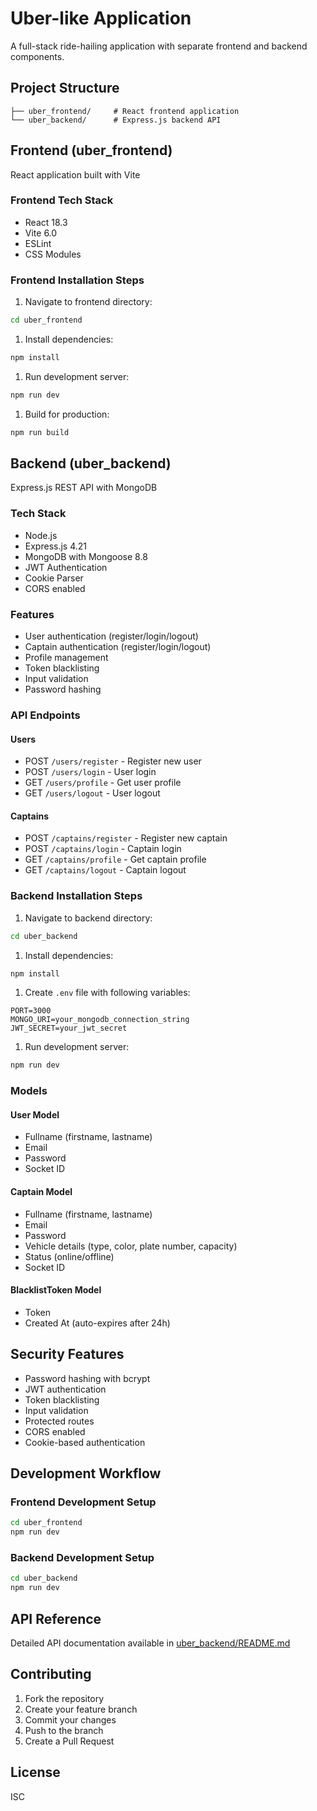 # Uber-like Application

A full-stack ride-hailing application with separate frontend and backend components.

## Project Structure

```plaintext
├── uber_frontend/     # React frontend application
└── uber_backend/      # Express.js backend API
```

## Frontend (uber_frontend)

React application built with Vite

### Frontend Tech Stack

- React 18.3
- Vite 6.0
- ESLint
- CSS Modules

### Frontend Installation Steps

1. Navigate to frontend directory:

```bash
cd uber_frontend
```

1. Install dependencies:

```bash
npm install
```

1. Run development server:

```bash
npm run dev
```

1. Build for production:

```bash
npm run build
```

## Backend (uber_backend)

Express.js REST API with MongoDB

### Tech Stack

- Node.js
- Express.js 4.21
- MongoDB with Mongoose 8.8
- JWT Authentication
- Cookie Parser
- CORS enabled

### Features

- User authentication (register/login/logout)
- Captain authentication (register/login/logout)
- Profile management
- Token blacklisting
- Input validation
- Password hashing

### API Endpoints

#### Users

- POST `/users/register` - Register new user
- POST `/users/login` - User login
- GET `/users/profile` - Get user profile
- GET `/users/logout` - User logout

#### Captains

- POST `/captains/register` - Register new captain
- POST `/captains/login` - Captain login
- GET `/captains/profile` - Get captain profile
- GET `/captains/logout` - Captain logout

### Backend Installation Steps

1. Navigate to backend directory:

```bash
cd uber_backend
```

1. Install dependencies:

```bash
npm install
```

1. Create `.env` file with following variables:

```plaintext
PORT=3000
MONGO_URI=your_mongodb_connection_string
JWT_SECRET=your_jwt_secret
```

1. Run development server:

```bash
npm run dev
```

### Models

#### User Model

- Fullname (firstname, lastname)
- Email
- Password
- Socket ID

#### Captain Model

- Fullname (firstname, lastname)
- Email
- Password
- Vehicle details (type, color, plate number, capacity)
- Status (online/offline)
- Socket ID

#### BlacklistToken Model

- Token
- Created At (auto-expires after 24h)

## Security Features

- Password hashing with bcrypt
- JWT authentication
- Token blacklisting
- Input validation
- Protected routes
- CORS enabled
- Cookie-based authentication

## Development Workflow

### Frontend Development Setup

```bash
cd uber_frontend
npm run dev
```

### Backend Development Setup

```bash
cd uber_backend
npm run dev
```

## API Reference

Detailed API documentation available in [uber_backend/README.md](uber_backend/README.md)

## Contributing

1. Fork the repository
1. Create your feature branch
1. Commit your changes
1. Push to the branch
1. Create a Pull Request

## License

ISC
